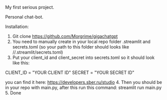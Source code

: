My first serious project. 

Personal chat-bot.

Installation:
1. Git clone https://github.com/Morgrime/gigachatgpt
2. You need to manually create in your local repo folder .streamlit and secrets.toml (so your path to this folder should looks like /<gigachatgpt>/.streamlit/secrets.toml)
3. Put your client_id and client_secret into secrets.toml so it should look like this:

CLIENT_ID = "YOUR CLIENT ID"
SECRET = "YOUR SECRET ID" 

you can find it here: https://developers.sber.ru/studio
4. Then you should be in your repo with main.py, after this run this command: streamlit run main.py
5. Done
